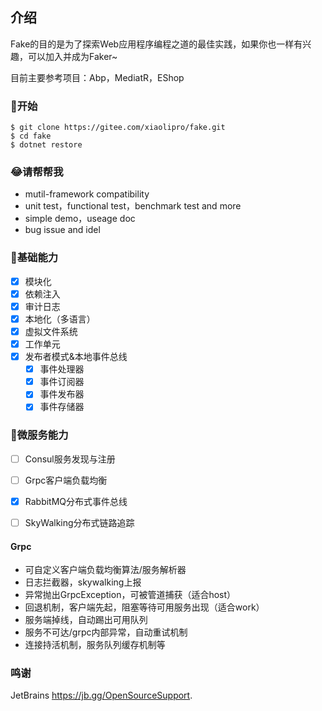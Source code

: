 
## 介绍

Fake的目的是为了探索Web应用程序编程之道的最佳实践，如果你也一样有兴趣，可以加入并成为Faker~

目前主要参考项目：Abp，MediatR，EShop
### 🐣开始

```shell
$ git clone https://gitee.com/xiaolipro/fake.git
$ cd fake
$ dotnet restore
```

### 😂请帮帮我
- mutil-framework compatibility
- unit test，functional test，benchmark test and more
- simple demo，useage doc
- bug issue and idel

### 🐌基础能力
- [x] 模块化
- [x] 依赖注入
- [x] 审计日志
- [x] 本地化（多语言）
- [x] 虚拟文件系统
- [x] 工作单元
- [x] 发布者模式&本地事件总线
  - [x] 事件处理器
  - [x] 事件订阅器
  - [x] 事件发布器
  - [x] 事件存储器

### 🐸微服务能力
- [ ] Consul服务发现与注册
- [ ] Grpc客户端负载均衡
- [x] RabbitMQ分布式事件总线
- [ ] SkyWalking分布式链路追踪


#### Grpc
- 可自定义客户端负载均衡算法/服务解析器
- 日志拦截器，skywalking上报
- 异常抛出GrpcException，可被管道捕获（适合host）
- 回退机制，客户端先起，阻塞等待可用服务出现（适合work）
- 服务端掉线，自动踢出可用队列
- 服务不可达/grpc内部异常，自动重试机制
- 连接持活机制，服务队列缓存机制等

### 鸣谢
JetBrains https://jb.gg/OpenSourceSupport.